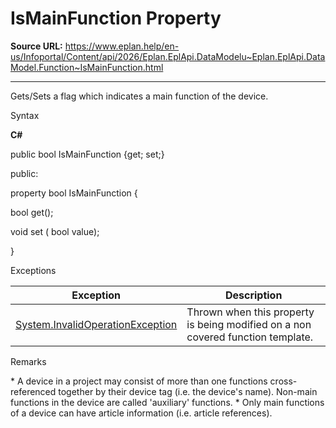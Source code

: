 # IsMainFunction Property

**Source URL:** https://www.eplan.help/en-us/Infoportal/Content/api/2026/Eplan.EplApi.DataModelu~Eplan.EplApi.DataModel.Function~IsMainFunction.html

---

Gets/Sets a flag which indicates a main function of the device.

Syntax

**C#**



public bool IsMainFunction {get; set;}

public:

property bool IsMainFunction {

   bool get();

   void set (    bool value);

}


Exceptions

| Exception | Description |
| --- | --- |
| [System.InvalidOperationException](#) | Thrown when this property is being modified on a non covered function template. |

Remarks

\* A device in a project may consist of more than one functions cross-referenced together by their device tag (i.e. the device's name). Non-main functions in the device are called 'auxiliary' functions. \* Only main functions of a device can have article information (i.e. article references).
